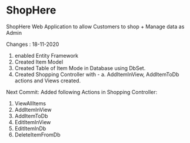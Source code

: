 # ShopHere
ShopHere Web Application to allow Customers to shop + Manage data as Admin

Changes : 
18-11-2020 
  1. enabled Entity Framework
  2. Created Item Model
  3. Created Table of Item Mode in Database using DbSet.
  4. Created Shopping Controller with -
      a. AddItemInView, AddItemToDb actions and Views created.

Next Commit:
  Added following Actions in Shopping Controller:
  1. ViewAllItems
  2. AddItemInView
  3. AddItemToDb
  4. EditItemInView
  5. EditItemInDb
  6. DeleteItemFromDb
